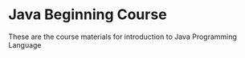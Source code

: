 # Java Beginning Course
These are the course materials for introduction to Java Programming Language
